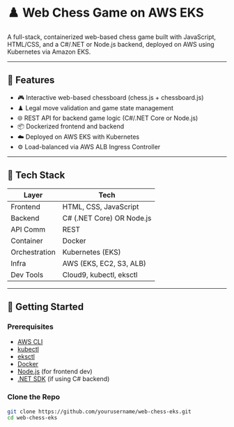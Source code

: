 # ♟️ Web Chess Game on AWS EKS

A full-stack, containerized web-based chess game built with JavaScript, HTML/CSS, and a C#/.NET or Node.js backend, deployed on AWS using Kubernetes via Amazon EKS.

---

## 📌 Features

- 🎮 Interactive web-based chessboard (chess.js + chessboard.js)
- ♟️ Legal move validation and game state management
- 🌐 REST API for backend game logic (C#/.NET Core or Node.js)
- 📦 Dockerized frontend and backend
- ☁️ Deployed on AWS EKS with Kubernetes
- ⚙️ Load-balanced via AWS ALB Ingress Controller

---

## 🧰 Tech Stack

| Layer     | Tech                      |
|-----------|---------------------------|
| Frontend  | HTML, CSS, JavaScript     |
| Backend   | C# (.NET Core) OR Node.js |
| API Comm  | REST                      |
| Container | Docker                    |
| Orchestration | Kubernetes (EKS)      |
| Infra     | AWS (EKS, EC2, S3, ALB)   |
| Dev Tools | Cloud9, kubectl, eksctl   |

---

## 🚀 Getting Started

### Prerequisites

- [AWS CLI](https://docs.aws.amazon.com/cli/latest/userguide/install-cliv2.html)
- [kubectl](https://kubernetes.io/docs/tasks/tools/)
- [eksctl](https://eksctl.io/)
- [Docker](https://www.docker.com/)
- [Node.js](https://nodejs.org/) (for frontend dev)
- [.NET SDK](https://dotnet.microsoft.com/) (if using C# backend)

### Clone the Repo

```bash
git clone https://github.com/yourusername/web-chess-eks.git
cd web-chess-eks
